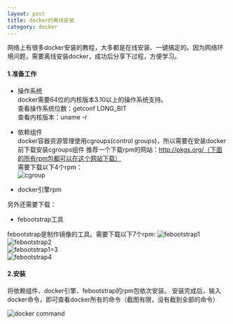 ```yaml
---
layout: post
title: docker的离线安装
category: docker
---
```

网络上有很多docker安装的教程，大多都是在线安装、一键搞定的。因为网络环境问题，需要离线安装docker，成功后分享下过程，方便学习。  
#### 1.准备工作 
 
- 操作系统  
docker需要64位的内核版本3.10以上的操作系统支持。  
          查看操作系统位数：getconf LONG_BIT  
          查看内核版本：uname -r

- 依赖组件  
docker容器资源管理使用cgroups(control groups)，所以需要在安装docker前下载安装cgroups组件
          推荐一个下载rpm的网站：http://pkgs.org/（下面的所有rpm包都可以在这个网站下载）  
          需要下载以下4个rpm：  
![cgroup]({{site.baseurl}}/images/docker-install/docker-depentence.png)
          
- docker引擎rpm

另外还需要下载：

- febootstrap工具

 febootstrap是制作镜像的工具。需要下载以下7个rpm:
 ![febootstrap1]({{site.baseurl}}/images/docker-install/febootstrap1.png)  
 ![febootstrap2]({{site.baseurl}}/images/docker-install/febootstrap2.png)  
 ![febootstrap1=3]({{site.baseurl}}/images/docker-install/febootstrap3.png)  
 ![febootstrap4]({{site.baseurl}}/images/docker-install/febootstrap4.png)  
#### 2.安装
 将依赖组件、docker引擎、febootstrap的rpm包依次安装。 
安装完成后，输入docker命令，即可查看docker所有的命令（截图有限，没有截到全部的命令）  

 ![docker command]({{site.baseurl}}/images/docker-install/docker-command.png) 